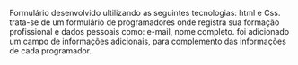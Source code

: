 Formulário desenvolvido ultilizando as seguintes tecnologias: html e Css.
trata-se de um formulário de programadores onde registra sua formação profissional e dados pessoais como: e-mail, nome completo.
foi adicionado um campo de informações adicionais, para complemento das informações de cada programador.

